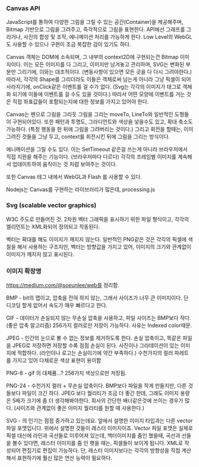 ### Canvas API

JavaScript를 통하여 다양한 그림을 그릴 수 있는 공간(Container)을 제공해주며, Bitmap 기반으로 그림을 그려주고, 즉각적으로 그림을 표현한다. API에선 그래프를 그리거나, 사진의 합성 및 조작, 에니메이션 처리를 가능하게 한다. Low Level의 WebGL 도 사용할 수 있으나 구현이 조금 복잡한 감이 있기도 하다.

Canvas 객체는 DOM에 소속되며, 그 내부의 context2D에 구현되는건 Bitmap 이미지이다. 이는 모든 이미지를 다 그리고, 이미지만 남겨놓고 관리하며, SVG는 변화된 부분만 그리기에, 이와는 대조적이다. (변동사항이 있으면 모든 곳을 다 다시 그려야한다.) 따라서, 각각의 Shape를 그리더라도 이들은 객체로써 남는게 아니라 그냥 픽셀이 되어 사라지기에, onClick같은 이벤트를 걸 수가 없다. (Svg는 각각의 이미지가 태그로 객체화 되기에 이들에 이벤트를 걸 수도 있을 것이다.) 따라서 어떤 모양에 이벤트를 거는 것은 직접 좌표값들이 포함되는지에 대한 정보를 가지고 있어야 한다.

Canvas는 펜으로 그림을 그리듯 그림을 그리는 moveTo, LineTo와 일반적인 도형들이 구현되어있다. 또한 패턴과 투명도, 그라디언트와 색상을 넣을수도 있고, 확대 축소도 가능하다. (특정 행동을 한 뒤에 그림을 그려버리는 것이다.) 그리고 회전을 할때는, 이미 그려진 것들을 그냥 두고, context를 회전시킨 뒤에 그림을 그리는 방식이다.

에니메이션을 그릴 수도 있다. 이는 SetTimeout 같은걸 쓰는게 아니라 브라우저에서 직접 지원을 해주는 기능이다. (브라우저마다 다르다) 각각의 프레임별 이미지를 계속해서 업데이트하여  움직이는 것 처럼 보여주는 것이다.

또한 Canvas 테그 내에서 WebGL과 Flash 를 사용할 수 있다.

Nodejs는 Canvas를 구현하는 라이브러리가 많은데, processing.js

### Svg (scalable vector graphics)

W3C 주도로 만들어진 것. 2차원 벡터 그래픽을 표시하기 위한 파일 형식이고, 각각의 엘리먼트는 XML화되어 정의되고 작동된다.

벡터는 확대를 해도 이미지가 깨지지 않는다. 일반적인 PNG같은 것은 각각의 픽셀에 색칠을 해서 사용하는 구조지만, 벡터는 방향값을 가지고 있어, 이미지의 크기와 관계없이 이미지가 깨지지 않고 표시된다.

### 이미지 확장명

https://medium.com/@soeunlee/web를 정리함.

BMP - bit의 맵이고, 압축을 전혀 하지 않는, 그래서 사이즈가 너무 큰 이미지이다. 단 디코딩 할게 없어서 속도가 매우 빠르다고 한다.

GIF - 데이터가 손실되지 않는 무손실 압축을 사용하고, 파일 사이즈는 BMP보다 작다.(좋은 압축 알고리즘) 256가지 컬러로만 저장이 가능하다. 사유는 Indexed color때문.

JPEG - 인간의 눈으로 볼 수 없는 정보를 제거하도록 한다. 손실 압축이고, 똑같은 파일을 JPEG로 저장하면 저장할 수록 점점 손실이 된다. 사진이나 그라데이션이 있는 이미지에 적합하다. (라인이나 로고는 손실이기에 약간 부족하다.) 수천가지의 컬러 파레트를 가지고 있어 다채로운 색상 표현이 용이함

PNG-8 - gif 의 대체품…? 256가지 색상으로만 저장됨.

PNG-24 - 수천가지 컬러 + 무손실 압축이다. BMP보다 파일을 작게 만들지만, 다른 것들보다 파일이 크긴 하다. JPEG 보다 퀄리티가 조금 더 좋긴 한데, 그래도 이미지 용량은 5배가 크기에  좀 더 생각해봐야한다. 회사의 간단한 배너같은것에 쓰이는 경우가 많다. (사이즈와 관계없이 좋은 이미지 퀄리티를 원할 때 사용한다.)

SVG - 의 인기는 점점 증가하고 있는데요. 앞에서 설명한 이미지 타입과는 다른 vector 파일 포맷입니다. 위에서 설명한 것들이 래스터 이미지이죠. Vector 파일 포맷은 실제로 픽셀 대신에 라인과 곡선들로 이루어져 있는데, 백터이미지를 줌인 했을때, 곡선과 선들을 볼수 있다면, 래스터 이미지를 줌 인 햇을 때는, 픽셀들이 보이게 됩니다. XML로 작성되어 편집기로 편집이 가능하다. 단, 래스터 이미지보다는 각각의 방향성을 직접 계산해서 표현하기에 훨신 많은 연산 능력이 필요하다.